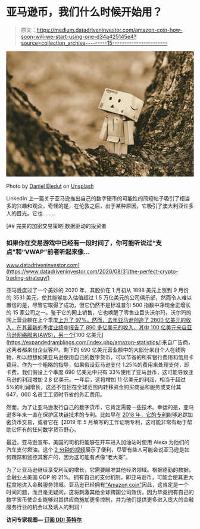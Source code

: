 # 亚马逊币，我们什么时候开始用？

> 原文：<https://medium.datadriveninvestor.com/amazon-coin-how-soon-will-we-start-using-one-d34a425145e4?source=collection_archive---------15----------------------->

![](img/ce3d98e9c9d3b908fa037591a8ba4656.png)

Photo by [Daniel Eledut](https://unsplash.com/@pixtolero2?utm_source=medium&utm_medium=referral) on [Unsplash](https://unsplash.com?utm_source=medium&utm_medium=referral)

LinkedIn 上一篇关于亚马逊推出自己的数字硬币的可能性的简短帖子吸引了相当多的兴趣和观众，奇怪的是，在伦敦之后，出于某种原因，它吸引了澳大利亚许多人的目光。它也……..

[](https://www.datadriveninvestor.com/2020/08/31/the-perfect-crypto-trading-strategy/) [## 完美的加密交易策略|数据驱动的投资者

### 如果你在交易游戏中已经有一段时间了，你可能听说过“支点”和“VWAP”前者听起来像…

www.datadriveninvestor.com](https://www.datadriveninvestor.com/2020/08/31/the-perfect-crypto-trading-strategy/) 

亚马逊度过了一个美妙的 2020 年，其股价在 1 月初从 1898 美元上涨到 9 月份的 3531 美元，使其能够加入估值超过 1.5 万亿美元的公司俱乐部，然而令人难以置信的是，尽管它取得了成功，但它仍然不是标准普尔 500 指数中净现金正增长的 15 家公司之一。鉴于它的网上销售，它也唤醒了零售业巨头沃尔玛，沃尔玛的网上营业额在上个季度[上升了 97%。然而，去年亚马逊创造了 2800 亿美元的收入，在其最新的季度业绩中报告了 890 多亿美元的收入，其中 100 亿美元来自亚马逊网络服务(AWS)，另一个](https://www.sharecast.com/news/international-companies/walmart-profits-up-as-online-sales-soar-97-during-covid-lockdown--7611967.html#:~:text=The%20company%20on%20Tuesday%20said,market%20trading%20on%20the%20news.)[100 亿美元](https://expandedramblings.com/index.php/amazon-statistics/)来自广告商，这两者都来自企业客户。剩下的 690 亿美元营业额中的大部分来自个人在线购物，所以想想如果亚马逊使用自己的数字货币，可以节省的所有银行费用和信用卡费用。作为一个粗略的指导，如果假设亚马逊支付 1.25%的费用来处理支付，即卡费，我们假设上个季度 690 亿美元中只有 33%使用了亚马逊币，这可能导致亚马逊的利润增加 2.8 亿美元。一年后，这将增加 11 亿美元的利润，相当于超过 5%的利润增长，这还不包括在全球范围内转移资金购买商品和服务或支付其 647，000 名员工工资时节省的外汇费用。

然而，为了让亚马逊发行自己的数字货币，它肯定需要一些技术。幸运的是，亚马逊多年来一直在保护区块链技术的专利。比如早在 [2018 年，它的专利](https://cryptoslate.com/amazon-wins-two-blockchain-related-patents-cryptography-and-distributed-storage/)能够追踪加密货币交易，或者它在【2019 年 5 月填写的工作证明专利，这可能非常有助于帮助它怀有的任何数字货币野心。

最近，亚马逊宣布，美国的司机将能够在开车进入加油站时使用 Alexa 为他们的汽车支付燃油。这个 [2 分钟的视频](https://youtu.be/yNFYRf_sbIE)展示了便利，尽管有些人可能会说亚马逊是如何跟踪和监控其客户的，因为这可能有点像“老大哥”。

为了让亚马逊继续享受利润的增长，它需要瞄准其他经济领域。根据德勤的数据，金融业占美国 GDP 的 21%。拥有自己的支付机制，即亚马逊币，可能会使其更大程度地进入金融服务领域。亚马逊已经拥有[“Amazon coin”](https://www.amazon.com/Amazon-500-Coins/dp/B0096E8CQA)因此，这肯定是一个时间问题，而且毫无疑问，这将刺激其他全球跨国公司效仿，因为毕竟拥有自己的数字货币使企业能够对其供应商施加更多控制，并为他们提供更多进入庞大的金融服务行业的机会以及诱人的利润！

**访问专家视图—** [**订阅 DDI 英特尔**](https://datadriveninvestor.com/ddi-intel)
